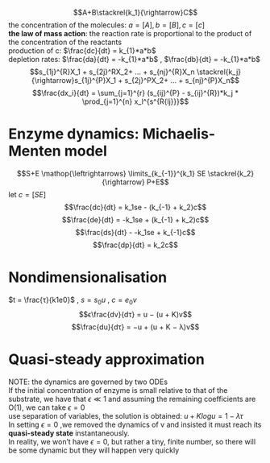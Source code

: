 $$A+B\stackrel{k_1}{\rightarrow}C$$
the concentration of the molecules: $a=[A], b=[B], c=[c]$  
**the law of mass action**: the reaction rate is proportional to the product of the concentration of the reactants  
production of c:  $\frac{dc}{dt} = k_{1}*a*b$    
depletion rates:  $\frac{da}{dt} = -k_{1}*a*b$ ,  $\frac{db}{dt} = -k_{1}*a*b$   
$$s_{1j}^{R}X_1 + s_{2j}^RX_2+ ... + s_{nj}^{R}X_n \stackrel{k_j}{\rightarrow}s_{1j}^{P}X_1 + s_{2j}^PX_2+ ... + s_{nj}^{P}X_n$$
$$\frac{dx_i}{dt} = \sum_{j=1}^{r} (s_{ij}^{P} - s_{ij}^{R})*k_j * \prod_{j=1}^{n} x_l^{s^{R{lj}}}$$

# Enzyme dynamics: Michaelis-Menten model
$$S+E \mathop{\leftrightarrows} \limits_{k_{-1}}^{k_1} SE \stackrel{k_2}{\rightarrow} P+E$$
let $c= [SE]$  
$$\frac{dc}{dt} = k_1se - (k_{-1} + k_2)c$$
$$\frac{de}{dt} = -k_1se + (k_{-1} + k_2)c$$
$$\frac{ds}{dt} - -k_1se + k_{-1}c$$
$$\frac{dp}{dt} = k_2c$$
# Nondimensionalisation
$t = \frac{τ}{k1e0}$ , $s = s_0u$ , $c = e_0v$
$$ϵ\frac{dv}{dτ} = u − (u + K)v$$
$$\frac{du}{dτ} = −u + (u + K − λ)v$$
# Quasi-steady approximation
NOTE:  the dynamics are governed by two ODEs  
If the initial concentration of enzyme is small relative to that of the substrate, we have that $ϵ ≪ 1$ and assuming the remaining coefficients are O(1), we can take $ϵ = 0$    
use separation of variables, the solution is obtained: $u + K log u = 1 − λτ$   
In setting $ϵ = 0$ ,we removed the dynamics of v and insisted it must reach its **quasi-steady state** instantaneously.  
In reality, we won’t have $ϵ = 0$, but rather a tiny, finite number, so there will be some dynamic but they will happen very quickly
